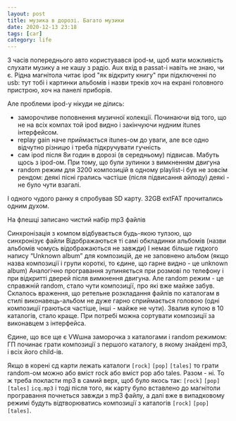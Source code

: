 ```yaml
---
layout: post
title: музика в дорозі. Багато музики
date: 2020-12-13 23:18 
tags: [car]
category: life
---
```


З часів попереднього авто користувався ipod-м, щоб мати можливість слухати музику а не кашу з радіо.
Aux вхід в passat-і навіть не знаю, чи є. Рідна магнітола читає ipod "як відкриту книгу" при підключенні по usb: тут тобі і картинки альбомів і назви треків хоч на екрані головного пристрою, хоч на панелі приборів.

Але проблеми ipod-у нікуди не ділись:
* заморочливе поповнення музичної колекції. Починаючи від того, що не на всіх компах той ipod видно і закінчуючи нудним itunes інтерфейсом.
* replay gain наче приймається itunes-ом до уваги, але все одно відчутно різницю і треба підкручувати гучність
* сам ipod після 8и годин в дорозі (в середньому) підвисав. Мабуть щось з ipod-ом. При тому, що були зупинки з вимкненням двигуна
* random режим для 3200 композицій в одному playlist-і був не зовсім рендом: деякі пісні грались частіше (після підвисання айподу) деякі - не було чути взагалі.

І одного чудого ранку я спробував SD карту. 32GB extFAT прочитались одним духом.

На флешці записано чистий набір mp3 файлів

Синхронізація з компом відбувається будь-якою тулзою, що синхронізує файли
Відображаються ті самі обкладинки альбомів (назви альбомів чомусь відображаються не завжди) І немає більше гидкого напису “Unknown album” для композицій, де не заповнено альбом (якщо назва композиції і групи короткі, то єдине, що гарне видно - це unknown album)
Аналогічно програвання зупиняється при розмові по телефону і при відкритті дверей після вимкнення двигуна.
Але random режим - це справжній random, стало чути композиції, про які вже майже забув.
Склалось враження, що ретельне розкладання файлів по каталогам в стилі виконавець-альбом не дуже гарно сприймається головою (одні композиції граються частіше, інші - майже не чути). Звалив купою в 10 каталогів, стало краще. При потребі можна сортувати композиції за виконавцем з інтерфейса.

Єдине, що все ще є VWшна заморочка з каталогами і random режимом: ГП починає грати композиції з першого каталогу, в якому знайдені mp3, і всіх його child-ів.

Якщо в корені сд карти лежать каталоги `[rock]` `[pop]` `[tales]` то грати random-ом можно або вміст rock або вміст pop або tales. Разом - ні.
То ж треба покласти mp3 в самий верх, щоб було якось так: `[rock]` `[pop]` `[tales]` `icq.mp3` і тоді після того, як карту було вставлено до магнітоли програвання почнеться завжди з mp3 файлу, а далі вже в випадковому режимі будуть відтворюватись композиції з каталогів `[rock]` `[pop]` `[tales]`.

